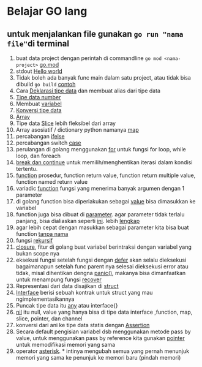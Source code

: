 # Belajar GO lang

## untuk menjalankan file gunakan ```go run "nama file"```di terminal

1. buat data project dengan perintah di commandline ```go mod <nama-project>```  [go.mod](go.mod)
2. stdout [Hello world](helloworld.go)
3. Tidak boleh ada banyak func main dalam satu project, atau tidak bisa dibuild ```go build``` [contoh](sample.go)
4. Cara [Deklarasi tipe data](typeDeclaration.go) dan membuat alias dari tipe data
5. [Tipe data number](number.go)
6. Membuat [variabel](variable.go)
7. [Konversi tipe data](datatypeconversion.go)
8. [Array](arya.go)
9. Tipe data [Slice](sliceAlterArya.go) lebih fleksibel dari array
10. Array asosiatif / dictionary python namanya [map](map.go)
11. percabangan [ifelse](ifelse.go)
12. percabangan switch [case](switch.go)
13. perulangan di golang menggunakan [for](for.go) untuk fungsi for loop, while loop, dan foreach
14. [break dan continue](breakAndContinue.go) untuk memilih/menghentikan iterasi dalam kondisi tertentu.
15. [function](function.go) prosedur, function return value, function return multiple value, function named return value
16. variadic [function](variadicFuncion.go) fungsi yang menerima banyak argumen dengan 1 parameter
17. di golang function bisa diperlakukan sebagai [value](functionValue.go) bisa dimasukkan ke variabel
18. function juga bisa dibuat di [parameter](functionAsParameter.go).
agar parameter tidak terlalu panjang, bisa dialiaskan seperti [ini](functionAsParameter2.go). lebih [lengkap](typeDeclaration.go)
19. agar lebih cepat dengan masukkan sebagai parameter kita bisa buat function [tanpa nama](anonymusFunction.go)
20. fungsi [rekursif](recursiveFunction.go)
21. [closure](closure.go), fitur di golang buat variabel berintraksi dengan variabel yang bukan scope nya
22. eksekusi fungsi setelah fungsi dengan [defer](defer.go) akan selalu dieksekusi bagaimanapun setelah func parent nya selesai dieksekusi error atau tidak, misal dihentikan dengna [panic()](panic.go), makanya bisa dimanfaatkan untuk menampung fungsi [recover](recover.go)
23. Representasi dari data disajikan di [struct](struct.go)
24. [Interface](interface.go) berisi sebuah kontrak untuk struct yang mau ngimplementasikannya
25. Puncak tipe data itu [any](aniani.go) atau interface{}
26. [nil](nil.go) itu null, value yang hanya bisa di tipe data interface ,function, map, slice, pointer, dan channel
27. konversi dari ani ke tipe data statis dengan [Assertion](typeAssertions.go)
28. Secara default pengisian variabel dsb menggunakan metode pass by value, untuk menggunakan pass by reference kita gunakan [pointer](pointer.go) untuk memodifikasi memori yang sama
29. operator [asterisk](pointer.go). * intinya mengubah semua yang pernah menunjuk memori yang sama ke  penunjuk ke memori baru (pindah memori)
